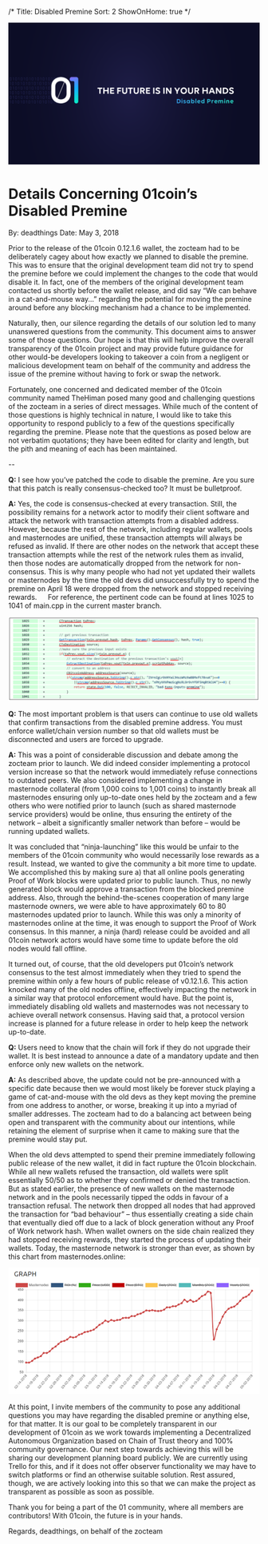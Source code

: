 /*
Title: Disabled Premine
Sort: 2
ShowOnHome: true
*/

![](https://github.com/deadthings/kb.01coin.io/raw/contrib/Official%20Documents/DisabledPremine01.png)

# Details Concerning 01coin’s Disabled Premine

By: deadthings
Date: May 3, 2018

Prior to the release of the 01coin 0.12.1.6 wallet, the zocteam had to be deliberately cagey about how exactly we planned to disable the premine. This was to ensure that the original development team did not try to spend the premine before we could implement the changes to the code that would disable it. In fact, one of the members of the original development team contacted us shortly before the wallet release, and did say “We can behave in a cat-and-mouse way…” regarding the potential for moving the premine around before any blocking mechanism had a chance to be implemented. 

Naturally, then, our silence regarding the details of our solution led to many unanswered questions from the community. This document aims to answer some of those questions. Our hope is that this will help improve the overall transparency of the 01coin project and may provide future guidance for other would-be developers looking to takeover a coin from a negligent or malicious development team on behalf of the community and address the issue of the premine without having to fork or swap the network.

Fortunately, one concerned and dedicated member of the 01coin community named TheHiman posed many good and challenging questions of the zocteam in a series of direct messages. While much of the content of those questions is highly technical in nature, I would like to take this opportunity to respond publicly to a few of the questions specifically regarding the premine. Please note that the questions as posed below are not verbatim quotations; they have been edited for clarity and length, but the pith and meaning of each has been maintained.

--

**Q:** I see how you’ve patched the code to disable the premine. Are you sure that this patch is really consensus-checked too? It must be bulletproof.

**A:** Yes, the code is consensus-checked at every transaction. Still, the possibility remains for a network actor to modify their client software and attack the network with transaction attempts from a disabled address. However, because the rest of the network, including regular wallets, pools and masternodes are unified, these transaction attempts will always be refused as invalid. If there are other nodes on the network that accept these transaction attempts while the rest of the network rules them as invalid, then those nodes are automatically dropped from the network for non-consensus. This is why many people who had not yet updated their wallets or masternodes by the time the old devs did unsuccessfully try to spend the premine on April 18 were dropped from the network and stopped receiving rewards. 
 
For reference, the pertinent code can be found at lines 1025 to 1041 of main.cpp in the current master branch.

![](https://github.com/deadthings/kb.01coin.io/raw/contrib/Official%20Documents/DisabledPremine02.png)

**Q:** The most important problem is that users can continue to use old wallets that confirm transactions from the disabled premine address. You must enforce wallet/chain version number so that old wallets must be disconnected and users are forced to upgrade.

**A:** This was a point of considerable discussion and debate among the zocteam prior to launch. We did indeed consider implementing a protocol version increase so that the network would immediately refuse connections to outdated peers. We also considered implementing a change in masternode collateral (from 1,000 coins to 1,001 coins) to instantly break all masternodes ensuring only up-to-date ones held by the zocteam and a few others who were notified prior to launch (such as shared masternode service providers) would be online, thus ensuring the entirety of the network – albeit a significantly smaller network than before – would be running updated wallets. 

It was concluded that “ninja-launching” like this would be unfair to the members of the 01coin community who would necessarily lose rewards as a result. Instead, we wanted to give the community a bit more time to update. We accomplished this by making sure a) that all online pools generating Proof of Work blocks were updated prior to public launch. Thus, no newly generated block would approve a transaction from the blocked premine address. Also, through the behind-the-scenes cooperation of many large masternode owners, we were able to have approximately 60 to 80 masternodes updated prior to launch. While this was only a minority of masternodes online at the time, it was enough to support the Proof of Work consensus. In this manner, a ninja (hard) release could be avoided and all 01coin network actors would have some time to update before the old nodes would fall offline. 

It turned out, of course, that the old developers put 01coin’s network consensus to the test almost immediately when they tried to spend the premine within only a few hours of public release of v0.12.1.6. This action knocked many of the old nodes offline, effectively impacting the network in a similar way that protocol enforcement would have. But the point is, immediately disabling old wallets and masternodes was not necessary to achieve overall network consensus. Having said that, a protocol version increase is planned for a future release in order to help keep the network up-to-date.

**Q:** Users need to know that the chain will fork if they do not upgrade their wallet. It is best instead to announce a date of a mandatory update and then enforce only new wallets on the network.

**A:** As described above, the update could not be pre-announced with a specific date because then we would most likely be forever stuck playing a game of cat-and-mouse with the old devs as they kept moving the premine from one address to another, or worse, breaking it up into a myriad of smaller addresses. The zocteam had to do a balancing act between being open and transparent with the community about our intentions, while retaining the element of surprise when it came to making sure that the premine would stay put. 

When the old devs attempted to spend their premine immediately following public release of the new wallet, it did in fact rupture the 01coin blockchain. While all new wallets refused the transaction, old wallets were split essentially 50/50 as to whether they confirmed or denied the transaction. But as stated earlier, the presence of new wallets on the masternode network and in the pools necessarily tipped the odds in favour of a transaction refusal. The network then dropped all nodes that had approved the transaction for “bad behaviour” – thus essentially creating a side chain that eventually died off due to a lack of block generation without any Proof of Work network hash. When wallet owners on the side chain realized they had stopped receiving rewards, they started the process of updating their wallets. Today, the masternode network is stronger than ever, as shown by this chart from masternodes.online: 

![](https://github.com/deadthings/kb.01coin.io/raw/contrib/Official%20Documents/DisabledPremine03.png)

At this point, I invite members of the community to pose any additional questions you may have regarding the disabled premine or anything else, for that matter. It is our goal to be completely transparent in our development of 01coin as we work towards implementing a Decentralized Autonomous Organization based on Chain of Trust theory and 100% community governance. Our next step towards achieving this will be sharing our development planning board publicly. We are currently using Trello for this, and if it does not offer observer functionality we may have to switch platforms or find an otherwise suitable solution. Rest assured, though, we are actively looking into this so that we can make the project as transparent as possible as soon as possible. 

Thank you for being a part of the 01 community, where all members are contributors! With 01coin, the future is in your hands.

Regards, 
deadthings, on behalf of the zocteam
